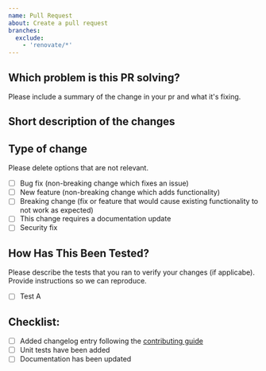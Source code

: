 ```yaml
---
name: Pull Request
about: Create a pull request
branches:
  exclude:
    - 'renovate/*'
---
```


## Which problem is this PR solving?

Please include a summary of the change in your pr and what it's fixing. 

## Short description of the changes

## Type of change

Please delete options that are not relevant.

- [ ] Bug fix (non-breaking change which fixes an issue)
- [ ] New feature (non-breaking change which adds functionality)
- [ ] Breaking change (fix or feature that would cause existing functionality to not work as expected)
- [ ] This change requires a documentation update
- [ ] Security fix

## How Has This Been Tested?

Please describe the tests that you ran to verify your changes (if applicabe). Provide instructions so we can reproduce.

- [ ] Test A

## Checklist:

- [ ] Added changelog entry following the [contributing guide](../CONTRIBUTING.md#pull-requests)
- [ ] Unit tests have been added
- [ ] Documentation has been updated